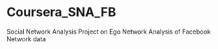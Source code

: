 Coursera_SNA_FB
===============

Social Network Analysis Project on Ego Network Analysis of Facebook Network data
